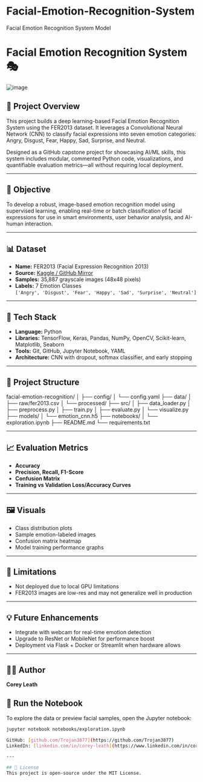 # Facial-Emotion-Recognition-System
Facial Emotion Recognition System Model
# Facial Emotion Recognition System 🎭

![image](https://github.com/user-attachments/assets/3e376a84-c942-468c-9652-30d1d947ac04)


## 📌 Project Overview
This project builds a deep learning-based Facial Emotion Recognition System using the FER2013 dataset. It leverages a Convolutional Neural Network (CNN) to classify facial expressions into seven emotion categories: Angry, Disgust, Fear, Happy, Sad, Surprise, and Neutral.

Designed as a GitHub capstone project for showcasing AI/ML skills, this system includes modular, commented Python code, visualizations, and quantifiable evaluation metrics—all without requiring local deployment.

---

## 🎯 Objective
To develop a robust, image-based emotion recognition model using supervised learning, enabling real-time or batch classification of facial expressions for use in smart environments, user behavior analysis, and AI-human interaction.

---

## 📊 Dataset
- **Name:** FER2013 (Facial Expression Recognition 2013)
- **Source:** [Kaggle / GitHub Mirror](https://github.com/gitshanks/fer2013)
- **Samples:** 35,887 grayscale images (48x48 pixels)
- **Labels:** 7 Emotion Classes  
  `['Angry', 'Disgust', 'Fear', 'Happy', 'Sad', 'Surprise', 'Neutral']`

---

## 🧰 Tech Stack
- **Language:** Python
- **Libraries:** TensorFlow, Keras, Pandas, NumPy, OpenCV, Scikit-learn, Matplotlib, Seaborn
- **Tools:** Git, GitHub, Jupyter Notebook, YAML
- **Architecture:** CNN with dropout, softmax classifier, and early stopping

---

## 📂 Project Structure

facial-emotion-recognition/ │ ├── config/ │ └── config.yaml ├── data/ │ ├── raw/fer2013.csv │ └── processed/ ├── src/ │ ├── data_loader.py │ ├── preprocess.py │ ├── train.py │ ├── evaluate.py │ └── visualize.py ├── models/ │ └── emotion_cnn.h5 ├── notebooks/ │ └── exploration.ipynb ├── README.md └── requirements.txt

---

## 📈 Evaluation Metrics
- **Accuracy**
- **Precision, Recall, F1-Score**
- **Confusion Matrix**
- **Training vs Validation Loss/Accuracy Curves**

---

## 🖼️ Visuals
- Class distribution plots  
- Sample emotion-labeled images  
- Confusion matrix heatmap  
- Model training performance graphs

---

## 🚫 Limitations
- Not deployed due to local GPU limitations
- FER2013 images are low-res and may not generalize well in production

---

## 💡 Future Enhancements
- Integrate with webcam for real-time emotion detection
- Upgrade to ResNet or MobileNet for performance boost
- Deployment via Flask + Docker or Streamlit when hardware allows

---

## 👨‍💻 Author
**Corey Leath**  
## 🧪 Run the Notebook

To explore the data or preview facial samples, open the Jupyter notebook:

```bash
jupyter notebook notebooks/exploration.ipynb

GitHub: [github.com/Trojan3877](https://github.com/Trojan3877)  
LinkedIn: [linkedin.com/in/corey-leath](https://www.linkedin.com/in/corey-leath)

---

## 📜 License
This project is open-source under the MIT License.
